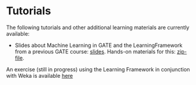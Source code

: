 # Tutorials

The following tutorials and other additional learning materials are currently available:
* Slides about Machine Learning in GATE and the LearningFramework from a previous GATE course: [slides](https://gate.ac.uk/sale/talks/gate-course-jun16/module-3-ml-barbour/ml.pdf).
  Hands-on materials for this: [zip-file](https://gate.ac.uk/sale/talks/gate-course-jun16/module-3-ml-barbour/module-3-ml.zip).

An exercise (still in progress) using the Learning Framework in conjunction with Weka is available [here](weka-exercise)
